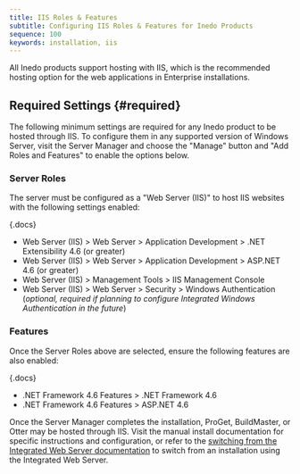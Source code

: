 ```yaml
---
title: IIS Roles & Features
subtitle: Configuring IIS Roles & Features for Inedo Products
sequence: 100
keywords: installation, iis
---
```


All Inedo products support hosting with IIS, which is the recommended hosting option for the web applications in Enterprise installations.

## Required Settings {#required}

The following minimum settings are required for any Inedo product to be hosted through IIS. To configure them in any supported version of Windows Server, visit the Server Manager and choose the "Manage" button and "Add Roles and Features" to enable the options below.

### Server Roles

The server must be configured as a "Web Server (IIS)" to host IIS websites with the following settings enabled:

{.docs}
 - Web Server (IIS) > Web Server > Application Development > .NET Extensibility 4.6 (or greater)
 - Web Server (IIS) > Web Server > Application Development > ASP.NET 4.6 (or greater)
 - Web Server (IIS) > Management Tools > IIS Management Console
 - Web Server (IIS) > Web Server > Security > Windows Authentication (*optional, required if planning to configure Integrated Windows Authentication in the future*)

### Features

Once the Server Roles above are selected, ensure the following features are also enabled:

{.docs}
 - .NET Framework 4.6 Features > .NET Framework 4.6
 - .NET Framework 4.6 Features > ASP.NET 4.6

Once the Server Manager completes the installation, ProGet, BuildMaster, or Otter may be hosted through IIS. Visit the manual install documentation for specific instructions and configuration, or refer to the [switching from the Integrated Web Server documentation](switching-to-iis) to switch from an installation using the Integrated Web Server.